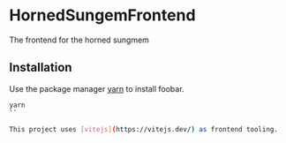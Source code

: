 # HornedSungemFrontend

The frontend for the horned sungmem

## Installation

Use the package manager [yarn](https://yarnpkg.com/) to install foobar.

```bash
yarn
``

This project uses [vitejs](https://vitejs.dev/) as frontend tooling.
